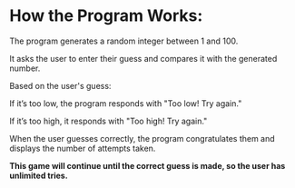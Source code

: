 # How the Program Works:
The program generates a random integer between 1 and 100.

It asks the user to enter their guess and compares it with the generated number.

Based on the user's guess:

If it’s too low, the program responds with "Too low! Try again."

If it’s too high, it responds with "Too high! Try again."

When the user guesses correctly, the program congratulates them and displays the number of attempts taken.

<b>This game will continue until the correct guess is made, so the user has unlimited tries.</b> 
